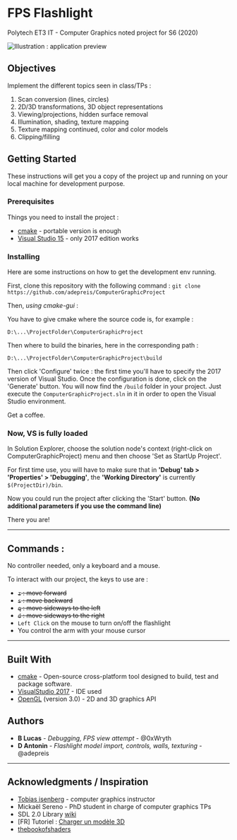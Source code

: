 # FPS Flashlight

Polytech ET3 IT - Computer Graphics noted project for S6 (2020)

![Illustration : application preview](./animation.gif)

## Objectives

Implement the different topics seen in class/TPs :

1. Scan conversion (lines, circles)
2. 2D/3D transformations, 3D object representations
3. Viewing/projections, hidden surface removal
4. Illumination, shading, texture mapping
5. Texture mapping continued, color and color models
6. Clipping/filling

## Getting Started

These instructions will get you a copy of the project up and running on your local machine for development purpose.

### Prerequisites

Things you need to install the project :

- [cmake](https://cmake.org/download/) - portable version is enough
- [Visual Studio 15](https://visualstudio.microsoft.com/fr/vs/older-downloads/) - only 2017 edition works

### Installing

Here are some instructions on how to get the development env running.

First, clone this repository with the following command :
`git clone https://github.com/adepreis/ComputerGraphicProject`


Then, *using cmake-gui* :

You have to give cmake where the source code is, for example :

```
D:\...\ProjectFolder\ComputerGraphicProject
```

Then where to build the binaries, here in the corresponding path :

```
D:\...\ProjectFolder\ComputerGraphicProject\build
```

Then click 'Configure' twice : the first time you'll have to specify the 2017 version of Visual Studio.
Once the configuration is done, click on the 'Generate' button.
You will now find the `/build` folder in your project. Just execute the `ComputerGraphicProject.sln` in it in order to open the Visual Studio environment.

Get a coffee.

### Now, VS is fully loaded
In Solution Explorer, choose the solution node's context (right-click on ComputerGraphicProject) menu and then choose 'Set as StartUp Project'.

For first time use, you will have to make sure that in **'Debug' tab > 'Properties' > 'Debugging'**, the **'Working Directory'** is currently `$(ProjectDir)/bin`.

Now you could run the project after clicking the 'Start' button.
**(No additional parameters if you use the command line)**

There you are!

---

## Commands :
No controller needed, only a keyboard and a mouse.

To interact with our project, the keys to use are :
- ~~`z` : move forward~~
- ~~`s` : move backward~~
- ~~`q` : move sideways to the left~~
- ~~`d` : move sideways to the right~~
- `Left Click` on the mouse to turn on/off the flashlight
- You control the arm with your mouse cursor

---

## Built With

- [cmake](https://cmake.org/) - Open-source cross-platform tool designed to build, test and package software.
- [VisualStudio 2017](https://visualstudio.microsoft.com/fr/vs/) - IDE used
- [OpenGL](https://www.opengl.org/) (version 3.0) - 2D and 3D graphics API

## Authors

* **B Lucas** - *Debugging, FPS view attempt* - @0xWryth
* **D Antonin** - *Flashlight model import, controls, walls, texturing* - @adepreis

---

## Acknowledgments / Inspiration

* [Tobias isenberg](http://tobias.isenberg.cc/) - computer graphics instructor
* Mickaël Sereno - PhD student in charge of computer graphics TPs
* SDL 2.0 Library [wiki](https://wiki.libsdl.org/)
* [FR] Tutoriel : [Charger un modèle 3D](http://www.opengl-tutorial.org/fr/beginners-tutorials/tutorial-7-model-loading/)
* [thebookofshaders](https://thebookofshaders.com/)